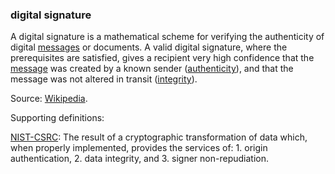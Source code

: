 ### digital signature

<p class="c8"><span>A digital signature is a mathematical scheme for verifying the authenticity of digital </span><span class="c2"><a class="c3" href="#h.bge7ubygwk2q">messages</a></span><span>&nbsp;or documents. A valid digital signature, where the prerequisites are satisfied, gives a recipient very high confidence that the </span><span class="c2"><a class="c3" href="#h.bge7ubygwk2q">message</a></span><span>&nbsp;was created by a known sender (</span><span class="c2"><a class="c3" href="https://www.google.com/url?q=https://en.wikipedia.org/wiki/Authentication&amp;sa=D&amp;source=editors&amp;ust=1706779842612443&amp;usg=AOvVaw2SC0Jwi9HprR9OlRm3bYcb">authenticity</a></span><span>), and that the message was not altered in transit (</span><span class="c2"><a class="c3" href="https://www.google.com/url?q=https://en.wikipedia.org/wiki/Data_integrity&amp;sa=D&amp;source=editors&amp;ust=1706779842612644&amp;usg=AOvVaw3ZsNBmOTtTM5hHcUVqYlpi">integrity</a></span><span class="c0">).</span></p><p class="c8"><span>Source: </span><span class="c2"><a class="c3" href="https://www.google.com/url?q=https://en.wikipedia.org/wiki/Digital_signature&amp;sa=D&amp;source=editors&amp;ust=1706779842612914&amp;usg=AOvVaw3IHdZ4Ho_X3DvMuoGZ7JoV">Wikipedia</a></span><span class="c0">.</span></p><p class="c8"><span>Supporting definitions:</span></p><p class="c8"><span class="c2"><a class="c3" href="https://www.google.com/url?q=https://csrc.nist.gov/glossary/term/digital_signature&amp;sa=D&amp;source=editors&amp;ust=1706779842613257&amp;usg=AOvVaw3FPPX-IGtieQzpPAA5-TP9">NIST-CSRC</a></span><span class="c0">: The result of a cryptographic transformation of data which, when properly implemented, provides the services of: 1. origin authentication, 2. data integrity, and 3. signer non-repudiation.</span></p>